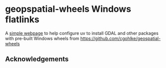 # geopspatial-wheels Windows flatlinks

A [simple webpage](https://nathanjmcdougall.github.io/geospatial-wheels-windows-flatlinks/) to help configure uv to install GDAL and other packages with pre-built Windows wheels from <https://github.com/cgohlke/geospatial-wheels>

## Acknowledgements
